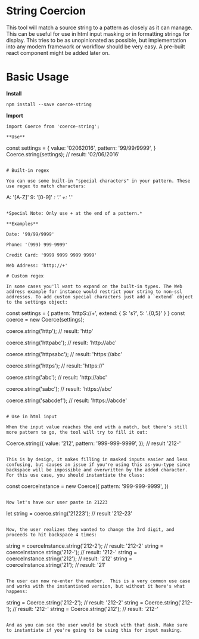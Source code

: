 # String Coercion

This tool will match a source string to a pattern as closely as it can manage. This can be useful for use in html input masking or in formatting strings for display. This tries to be as unopinionated as possible, but implementation into any modern framework or workflow should be very easy. A pre-built react component might be added later on.

# Basic Usage

**Install**
```
npm install --save coerce-string
```

**Import**
```
import Coerce from 'coerce-string';

**Use**
```
const settings = {
    value: '02062016',
    pattern: '99/99/9999',
}
Coerce.string(settings);
// result: '02/06/2016'
```

# Built-in regex

You can use some built-in "special characters" in your pattern. These use regex to match characters:

```
A: '[A-Z]'
9: '[0-9]'
*: '.'
+: '.*'
```

*Special Note: Only use + at the end of a pattern.*

**Examples**

Date: '99/99/9999'

Phone: '(999) 999-9999'

Credit Card: '9999 9999 9999 9999'

Web Address: 'http://+'

# Custom regex

In some cases you'll want to expand on the built-in types. The Web address example for instance would restrict your string to non-ssl addresses. To add custom special characters just add a `extend` object to the settings object:

```
const settings = {
    pattern: 'httpS://+',
    extend: {
        S: 's?',
        5: '.{0,5}'
    }
}
const coerce = new Coerce(settings);

coerce.string('http');
// result: 'http'

coerce.string('httpabc');
// result: 'http://abc'

coerce.string('httpsabc');
// result: 'https://abc'

coerce.string('https');
// result: 'https://'

coerce.string('abc');
// result: 'http://abc'

coerce.string('sabc');
// result: 'https://abc'

coerce.string('sabcdef');
// result: 'https://abcde'
```

# Use in html input

When the input value reaches the end with a match, but there's still more pattern to go, the tool will try to fill it out:

```
Coerce.string({
    value: '212',
    pattern: '999-999-9999',
});
// result '212-'
```

This is by design, it makes filling in masked inputs easier and less confusing, but causes an issue if you're using this as-you-type since backspace will be impossible and overwritten by the added character. For this use case, you should instantiate the class:

```
const coerceInstance = new Coerce({
    pattern: '999-999-9999',
})
```

Now let's have our user paste in 21223

```
let string = coerce.string('21223');
// result '212-23'
```

Now, the user realizes they wanted to change the 3rd digit, and proceeds to hit backspace 4 times:

```
string = coerceInstance.string('212-2'); // result: '212-2'
string = coerceInstance.string('212-'); // result: '212-'
string = coerceInstance.string('212'); // result: '212'
string = coerceInstance.string('21'); // result: '21'
```

The user can now re-enter the number.  This is a very common use case and works with the instantiated version, but without it here's what happens:

```
string = Coerce.string('212-2'); // result: '212-2'
string = Coerce.string('212-'); // result: '212-'
string = Coerce.string('212'); // result: '212-'
```

And as you can see the user would be stuck with that dash. Make sure to instantiate if you're going to be using this for input masking.
